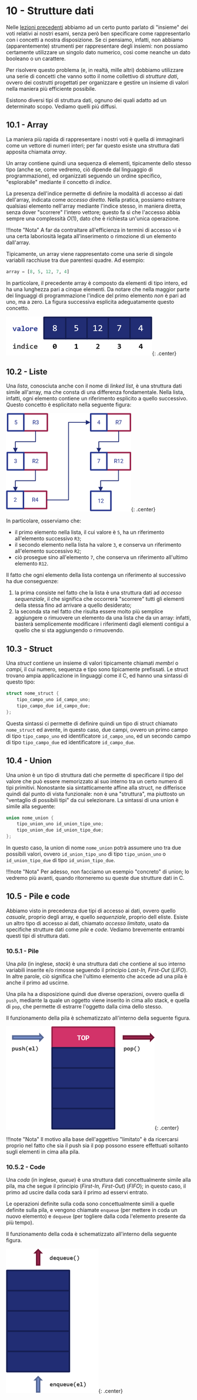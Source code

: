 # 10 - Strutture dati

Nelle [lezioni precedenti](../08_functions/lecture.md) abbiamo ad un certo punto parlato di "insieme" dei voti relativi ai nostri esami, senza però ben specificare come rappresentarlo con i concetti a nostra disposizione. Se ci pensiamo, infatti, non abbiamo (apparentemente) strumenti per rappresentare degli insiemi: non possiamo certamente utilizzare un singolo dato numerico, così come neanche un dato booleano o un carattere.

Per risolvere questo problema (e, in realtà, mille altri) dobbiamo utilizzare una serie di concetti che vanno sotto il nome collettivo di *strutture dati*, ovvero dei costrutti progettati per organizzare e gestire un insieme di valori nella maniera più efficiente possibile.

Esistono diversi tipi di struttura dati, ognuno dei quali adatto ad un determinato scopo. Vediamo quelli più diffusi.

## 10.1 - Array

La maniera più rapida di rappresentare i nostri voti è quella di immaginarli come un vettore di numeri interi; per far questo esiste una struttura dati apposita chiamata *array*.

Un array contiene quindi una sequenza di elementi, tipicamente dello stesso tipo (anche se, come vedremo, ciò dipende dal linguaggio di programmazione), ed organizzati seguendo un ordine specifico, "esplorabile" mediante il concetto di *indice*.

La presenza dell'indice permette di definire la modalità di accesso ai dati dell'array, indicata come *accesso diretto*. Nella pratica, possiamo estrarre qualsiasi elemento nell'array mediante l'indice stesso, in maniera diretta, senza dover "scorrere" l'intero vettore; questo fa sì che l'accesso abbia sempre una complessità $O(1)$, dato che è richiesta un'unica operazione.

!!!note "Nota"
	A far da contraltare all'efficienza in termini di accesso vi è una certa laboriosità legata all'inserimento o rimozione di un elemento dall'array.

Tipicamente, un array viene rappresentato come una serie di singole variabili racchiuse tra due parentesi quadre. Ad esempio:

```py
array = [8, 5, 12, 7, 4]
```

In particolare, il precedente array è composto da elementi di tipo intero, ed ha una lunghezza pari a cinque elementi. Da notare che nella maggior parte dei linguaggi di programmazione l'indice del primo elemento *non* è pari ad uno, ma a zero. La figura successiva esplicita adeguatamente questo concetto.

![array](./images/array.png){: .center}

## 10.2 - Liste

Una *lista*, conosciuta anche con il nome di *linked list*, è una struttura dati simile all'array, ma che consta di una differenza fondamentale. Nella lista, infatti, ogni elemento contiene un riferimento esplicito a quello successivo. Questo concetto è esplicitato nella seguente figura:

![list](./images/list.png){: .center}

In particolare, osserviamo che:

- il primo elemento nella lista, il cui valore è `5`, ha un riferimento all'elemento successivo `R3`;
- il secondo elemento nella lista ha valore `3`, e conserva un riferimento all'elemento successivo `R2`;
- ciò prosegue sino all'elemento `7`, che conserva un riferimento all'ultimo elemento `R12`.

Il fatto che ogni elemento della lista contenga un riferimento al successivo ha due conseguenze:

1. la prima consiste nel fatto che la lista è una struttura dati ad *accesso sequenziale*, il che significa che occorrerà "scorrere" tutti gli elementi della stessa fino ad arrivare a quello desiderato;
2. la seconda sta nel fatto che risulta essere molto più semplice aggiungere o rimuovere un elemento da una lista che da un array: infatti, basterà semplicemente modificare i riferimenti dagli elementi contigui a quello che si sta aggiungendo o rimuovendo.

## 10.3 - Struct

Una *struct* contiene un insieme di valori tipicamente chiamati *membri* o *campi*, il cui numero, sequenza e tipo sono tipicamente prefissati. Le struct trovano ampia applicazione in linguaggi come il C, ed hanno una sintassi di questo tipo:

```c
struct nome_struct {
	tipo_campo_uno id_campo_uno;
	tipo_campo_due id_campo_due;
};
```

Questa sintassi ci permette di definire quindi un tipo di struct chiamato `nome_struct` ed avente, in questo caso, due campi, ovvero un primo campo di tipo `tipo_campo_uno` ed identificatore `id_campo_uno`, ed un secondo campo di tipo `tipo_campo_due` ed identificatore `id_campo_due`.

## 10.4 - Union

Una *union* è un tipo di struttura dati che permette di specificare il tipo del valore che può essere memorizzato al suo interno tra un certo numero di tipi primitivi. Nonostante sia sintatticamente affine alla struct, ne differisce quindi dal punto di vista funzionale: non è una "struttura", ma piuttosto un "ventaglio di possibili tipi" da cui selezionare. La sintassi di una union è simile alla seguente:

```c
union nome_union {
	tipo_union_uno id_union_tipo_uno;
	tipo_union_due id_union_tipo_due;
};
```

In questo caso, la union di nome `nome_union` potrà assumere uno tra due possibili valori, ovvero `id_union_tipo_uno` di tipo `tipo_union_uno` o `id_union_tipo_due` di tipo `id_union_tipo_due`.

!!!note "Nota"
	Per adesso, non facciamo un esempio "concreto" di union; lo vedremo più avanti, quando ritorneremo su queste due strutture dati in C.

## 10.5 - Pile e code

Abbiamo visto in precedenza due tipi di accesso ai dati, ovvero quello *casuale*, proprio degli array, e quello *sequenziale*, proprio dell eliste. Esiste un altro tipo di accesso ai dati, chiamato *accesso limitato*, usato da specifiche strutture dati come *pile* e *code*. Vediamo brevemente entrambi questi tipi di struttura dati.

### 10.5.1 - Pile

Una *pila* (in inglese, *stack*) è una struttura dati che contiene al suo interno variabili inserite e/o rimosse seguendo il principio *Last-In, First-Out* (*LIFO*). In altre parole, ciò significa che l'ultimo elemento che accede ad una pila è anche il primo ad uscirne.

Una pila ha a disposizione quindi due diverse operazioni, ovvero quella di `push`, mediante la quale un oggetto viene inserito in cima allo stack, e quella di `pop`, che permette di estrarre l'oggetto dalla cima dello stesso.

Il funzionamento della pila è schematizzato all'interno della seguente figura.

![stack](./images/stack.png){: .center}

!!!note "Nota"
	Il motivo alla base dell'aggettivo "limitato" è da ricercarsi proprio nel fatto che sia il push sia il pop possono essere effettuati soltanto sugli elementi in cima alla pila.

### 10.5.2 - Code

Una *coda* (in inglese, *queue*) è una struttura dati concettualmente simile alla pila, ma che segue il principio (*First-In, First-Out*) (*FIFO*); in questo caso, il primo ad uscire dalla coda sarà il primo ad esservi entrato.

Le operazioni definite sulla coda sono concettualmente simili a quelle definite sulla pila, e vengono chiamate `enqueue` (per mettere in coda un nuovo elemento) e `dequeue` (per togliere dalla coda l'elemento presente da più tempo).

Il funzionamento della coda è schematizzato all'interno della seguente figura.

![queue](./images/queue.png){: .center}
